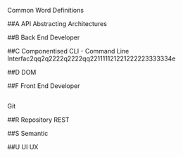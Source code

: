 Common Word Definitions

##A
API
Abstracting
Architectures

##B
Back End Developer

##C
Componentised
CLI - Command Line Interfac2qq2q2222q2222qq221111121221222223333334e

##D
DOM

##F
Front End Developer

##
Git

##R
Repository
REST

##S
Semantic

##U
UI
UX